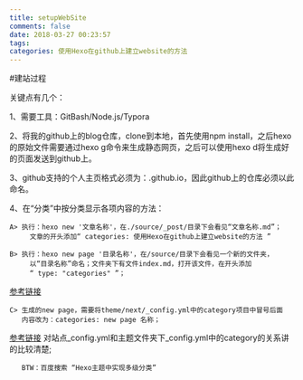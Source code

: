 ```yaml
---
title: setupWebSite
comments: false
date: 2018-03-27 00:23:57
tags:
categories: 使用Hexo在github上建立website的方法
---
```


#建站过程

关键点有几个：

1、需要工具：GitBash/Node.js/Typora

2、将我的github上的blog仓库，clone到本地，首先使用npm install，之后hexo的原始文件需要通过hexo g命令来生成静态网页，之后可以使用hexo d将生成好的页面发送到github上。

3、github支持的个人主页格式必须为：<username>.github.io，因此github上的仓库必须以此命名。

4、在“分类”中按分类显示各项内容的方法：

	A> 执行：hexo new '文章名称'，在./source/_post/目录下会看见“文章名称.md”；
		 文章的开头添加“ categories: 使用Hexo在github上建立website的方法 ”

	B> 执行：hexo new page '目录名称'，在/source/目录下会看见一个新的文件夹，
		 以“目录名称”命名；文件夹下有文件index.md，打开该文件，在开头添加
		 “ type: "categories" ”；
[参考链接](https://segmentfault.com/q/1010000002561642/)

	C> 生成的new page，需要将theme/next/_config.yml中的category项目中冒号后面
	   内容改为：categories: new page 名称；
[参考链接](https://segmentfault.com/q/1010000000618915/)
	   对站点_config.yml和主题文件夹下_config.yml中的category的关系讲的比较清楚;

	   BTW：百度搜索 “Hexo主题中实现多级分类”




